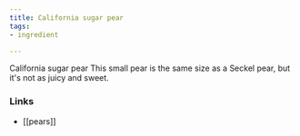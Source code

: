 ```yaml
---
title: California sugar pear
tags:
- ingredient

---
```

California sugar pear This small pear is the same size as a Seckel pear, but it's not as juicy and sweet.

### Links

* [[pears]]

